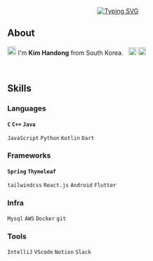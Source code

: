 <div align=center><a href="https://git.io/typing-svg"><img src="https://readme-typing-svg.demolab.com?font=Fira+Code&size=25&pause=1000&center=true&vCenter=true&random=false&width=600&height=100&lines=Handong+Kim..%3C3;Love+to+learn+new+technologies;Passionate+about+expanding+knowledge;Let's+go+on+learning+journey+together!" alt="Typing SVG" /></a></div>

## About

<img src="https://media.giphy.com/media/hvRJCLFzcasrR4ia7z/giphy.gif" width="20"> I'm **Kim Handong** from South Korea. &nbsp;
<a href="https://www.linkedin.com/in/khdkkhdd/"><img src="https://img.shields.io/badge/-LinkedIn-blue?style=flat-square&logo=Linkedin&logoColor=white&link=https://www.linkedin.com/in/khdkkhdd/" height=18/></a>
<a href="mailto:me0@1bronze.dev"><img src="https://img.shields.io/badge/Gmail-d14836?style=flat-square&logo=Gmail&logoColor=white&link=me@1bronze.dev" height=18/></a>


<br>

## Skills

### Languages
  **`C` `C++` `Java`**
  
  `JavaScript` `Python` `Kotlin` `Dart`



### Frameworks

  **`Spring` `Thymeleaf`**
  
  `tailwindcss` `React.js` `Android` `Flutter`
  
### Infra

  `Mysql` `AWS` `Docker` `git`
  
### Tools

  `IntelliJ` `VScode` `Notion` `Slack`

